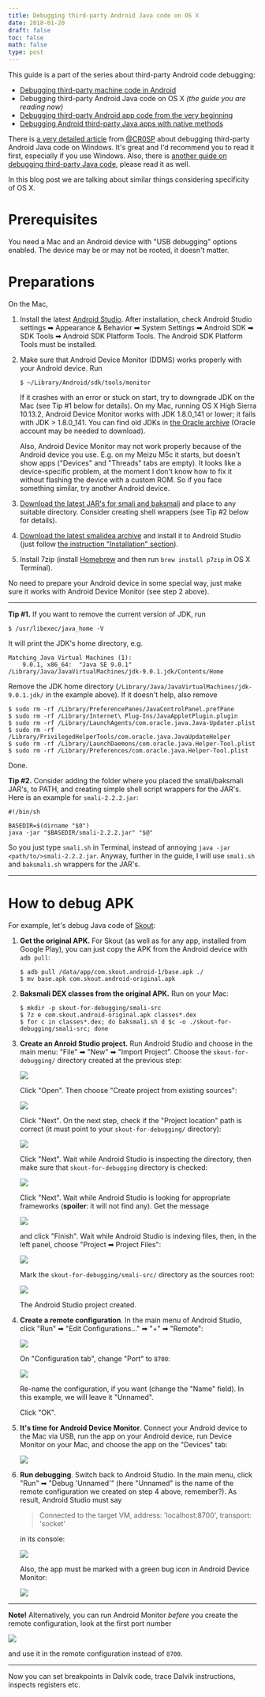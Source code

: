 ```yaml
---
title: Debugging third-party Android Java code on OS X
date: 2018-01-20
draft: false
toc: false
math: false
type: post
---
```


This guide is a part of the series about third-party Android code debugging:

* [Debugging third-party machine code in Android](../2018-01-16-debugging-machine-code-android/)
* Debugging third-party Android Java code on OS X _(the guide you are reading now)_
* [Debugging third-party Android app code from the very beginning](../2018-01-23-debugging-android-apps-from-first-instruction)
* [Debugging Android third-party Java apps with native methods](../2018-01-25-debugging-mixed-android-code/)

There is [a very detailed article](https://crosp.net/blog/android/android-reverse-engineering-debugging-smali-using-smalidea/) from [@CR0SP](https://twitter.com/CR0SP) about debugging third-party Android Java code on Windows. It's great and I'd recommend you to read it first, especially if you use Windows. Also, there is [another guide on debugging third-party Java code](https://packmad.github.io/debug-smali/), please read it as well.

In this blog post we are talking about similar things considering specificity of OS X.

# Prerequisites

You need a Mac and an Android device with "USB debugging" options enabled. The device may be or may not be rooted, it doesn't matter.

# Preparations

On the Mac,

1. Install the latest [Android Studio](https://developer.android.com/studio/index.html). After installation, check Android Studio settings ➡ Appearance & Behavior ➡ System Settings ➡ Android SDK ➡ SDK Tools ➡ Android SDK Platform Tools. The Android SDK Platform Tools must be installed.

2. Make sure that Android Device Monitor (DDMS) works properly with your Android device. Run

	```
	$ ~/Library/Android/sdk/tools/monitor
	```
	
	If it crashes with an error or stuck on start, try to downgrade JDK on the Mac (see Tip #1 below for details). On my Mac, running OS X High Sierra 10.13.2, Android Device Monitor works with JDK 1.8.0\_141 or lower; it fails with JDK > 1.8.0\_141. You can find old JDKs in [the Oracle archive](http://www.oracle.com/technetwork/java/javase/archive-139210.html) (Oracle account may be needed to download). 
	
	Also, Android Device Monitor may not work properly because of the Android device you use. E.g. on my Meizu M5c it starts, but doesn't show apps ("Devices" and "Threads" tabs are empty). It looks like a device-specific problem, at the moment I don't know how to fix it without flashing the device with a custom ROM. So if you face something similar, try another Android device.

3. [Download the latest JAR's for smali and baksmali](https://bitbucket.org/JesusFreke/smali/downloads/) and place to any suitable directory. Consider creating shell wrappers (see Tip #2 below for details).

4. [Download the latest smalidea archive](https://bitbucket.org/JesusFreke/smali/downloads/) and install it to Android Studio (just follow [the instruction "Installation" section](https://github.com/JesusFreke/smali/wiki/smalidea)).

5. Install 7zip (install [Homebrew](https://brew.sh) and then run `brew install p7zip` in OS X Terminal).

No need to prepare your Android device in some special way, just make sure it works with Android Device Monitor (see step 2 above).

---

**Tip #1.** If you want to remove the current version of JDK, run

```
$ /usr/libexec/java_home -V
```

It will print the JDK's home directory, e.g.

```
Matching Java Virtual Machines (1):
    9.0.1, x86_64:	"Java SE 9.0.1"	/Library/Java/JavaVirtualMachines/jdk-9.0.1.jdk/Contents/Home
```

Remove the JDK home directory (`/Library/Java/JavaVirtualMachines/jdk-9.0.1.jdk/` in the example above). If it doesn't help, also remove

```
$ sudo rm -rf /Library/PreferencePanes/JavaControlPanel.prefPane
$ sudo rm -rf /Library/Internet\ Plug-Ins/JavaAppletPlugin.plugin
$ sudo rm -rf /Library/LaunchAgents/com.oracle.java.Java-Updater.plist
$ sudo rm -rf /Library/PrivilegedHelperTools/com.oracle.java.JavaUpdateHelper
$ sudo rm -rf /Library/LaunchDaemons/com.oracle.java.Helper-Tool.plist
$ sudo rm -rf /Library/Preferences/com.oracle.java.Helper-Tool.plist
```

Done.

**Tip #2.** Consider adding the folder where you placed the smali/baksmali JAR's, to PATH, and creating simple shell script wrappers for the JAR's. Here is an example for `smali-2.2.2.jar`:

```
#!/bin/sh

BASEDIR=$(dirname "$0")
java -jar "$BASEDIR/smali-2.2.2.jar" "$@"
```

So you just type `smali.sh` in Terminal, instead of annoying `java -jar <path/to/>smali-2.2.2.jar`. Anyway, further in the guide, I will use `smali.sh` and `baksmali.sh` wrappers for the JAR's.

---

# How to debug APK

For example, let's debug Java code of [Skout](https://play.google.com/store/apps/details?id=com.skout.android&hl=uk):

1. **Get the original APK.** For Skout (as well as for any app, installed from Google Play), you can just copy the APK from the Android device with `adb pull`:

	```
	$ adb pull /data/app/com.skout.android-1/base.apk ./
	$ mv base.apk com.skout.android-original.apk
	```
	
2. **Baksmali DEX classes from the original APK.** Run on your Mac:

	```
	$ mkdir -p skout-for-debugging/smali-src
	$ 7z e com.skout.android-original.apk classes*.dex
	$ for c in classes*.dex; do baksmali.sh d $c -o ./skout-for-debugging/smali-src; done
	```
	
3. **Create an Anroid Studio project.** Run Android Studio and choose in the main menu: "File" ➡ "New" ➡ "Import Project". Choose the `skout-for-debugging/` directory created at the previous step:

	![](choose-skout-for-debugging.png)
	
	Click "Open". Then choose "Create project from existing sources":
	
	![](from-exist-src.png)
	
	Click "Next". On the next step, check if the "Project location" path is correct (it must point to your `skout-for-debugging/` directory):
	
	![](loc.png)
	
	Click "Next". Wait while Android Studio is inspecting the directory, then make sure that `skout-for-debugging` directory is checked:
	
	![](checked.png)
	
	Click "Next". Wait while Android Studio is looking for appropriate frameworks (**spoiler**: it will not find any). Get the message
	
	![](no-frameworks-detected.png)
	
	and click "Finish". Wait while Android Studio is indexing files, then, in the left panel, choose "Project ➡ Project Files":
	
	![](project-files.png)
	
	Mark the `skout-for-debugging/smali-src/` directory as the sources root:
	
	![](src-root.png)
	
	The Android Studio project created.
	
4. **Create a remote configuration**. In the main menu of Android Studio, click "Run" ➡ "Edit Configurations..." ➡ "+" ➡ "Remote":

	![](remote-conf.png)
	
	On "Configuration tab", change "Port" to `8700`:
	
	![](port-8700.png)
	
	Re-name the configuration, if you want (change the "Name" field). In this example, we will leave it "Unnamed". 
	
	Click "OK".
	
5. **It's time for Android Device Monitor**. Connect your Android device to the Mac via USB, run the app on your Android device, run Device Monitor on your Mac, and choose the app on the "Devices" tab:

	![](ddms-skout.png)
	
6. **Run debugging**. Switch back to Android Studio. In the main menu, click "Run" ➡ "Debug 'Unnamed'" (here "Unnamed" is the name of the remote configuration we created on step 4 above, remember?). As result, Android Studio must say 

	> Connected to the target VM, address: 'localhost:8700', transport: 'socket'
	
	in its console:

	![](connected.png)
	
	Also, the app must be marked with a green bug icon in Android Device Monitor:
	
	![](green-bug.png)

---

**Note!** Alternatively, you can run Android Monitor _before_ you create the remote configuration, look at the first port number

![](ddms-skout2.png)

and use it in the remote configuration instead of `8700`.

---

Now you can set breakpoints in Dalvik code, trace Dalvik instructions, inspects registers etc.